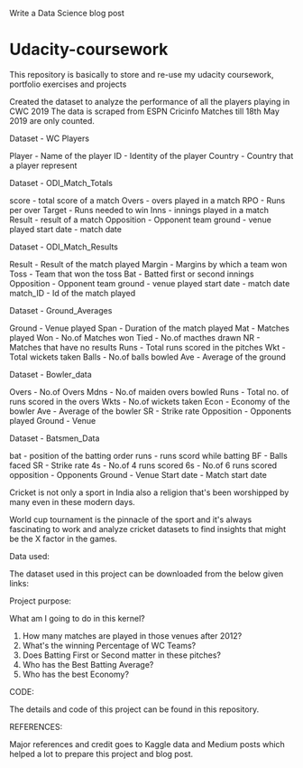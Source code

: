 Write a Data Science blog post

# Udacity-coursework

This repository is basically to store and re-use my udacity coursework, portfolio exercises and projects

Created the dataset to analyze the performance of all the players playing in CWC 2019
The data is scraped from ESPN Cricinfo
Matches till 18th May 2019 are only counted.


Dataset  - WC Players

Player - Name of the player
ID - Identity of the player
Country - Country that a player represent

Dataset - ODI_Match_Totals

score - total score of a match
Overs - overs played in a match
RPO - Runs per over
Target - Runs needed to win
Inns - innings played in a match
Result - result of a match
Opposition - Opponent team
ground - venue played
start date - match date


Dataset - ODI_Match_Results

Result - Result of the match played
Margin - Margins by which a team won
Toss - Team that won the toss
Bat - Batted first or second innings
Opposition - Opponent team
ground - venue played
start date - match date
match_ID - Id of the match played


Dataset - Ground_Averages

Ground - Venue played
Span - Duration of the match played
Mat - Matches played
Won - No.of Matches won
Tied - No.of macthes drawn
NR - Matches that have no results
Runs - Total runs scored in the pitches
Wkt - Total wickets taken
Balls - No.of balls bowled
Ave - Average of the ground

Dataset - Bowler_data

Overs - No.of Overs
Mdns - No.of maiden overs bowled
Runs - Total no. of runs scored in the overs
Wkts - No.of wickets taken
Econ - Economy of the bowler
Ave - Average of the bowler
SR - Strike rate
Opposition - Opponents played
Ground - Venue


Dataset - Batsmen_Data

bat - position of the batting order
runs - runs scord while batting
BF - Balls faced
SR - Strike rate
4s - No.of 4 runs scored
6s - No.of 6 runs scored
opposition - Opponents
Ground - Venue
Start date - Match start date


Cricket is not only a sport in India also a religion that's been worshipped by many even in these modern days. 

World cup tournament is the pinnacle of the sport and it's always fascinating to work and analyze cricket datasets to find insights that might be the X factor in the games. 

Data used:

The dataset used in this project can be downloaded from the below given links:



Project purpose:

What am I going to do in this kernel?


1. How many matches are played in those venues after 2012?
2. What's the winning Percentage of WC Teams?
3. Does Batting First or Second matter in these pitches?
4. Who has the Best Batting Average?
5. Who has the best Economy?


CODE:

The details and code of this project can be found in this repository.


REFERENCES: 

Major references and credit goes to Kaggle data and Medium posts which helped a lot to prepare this project and blog post.
